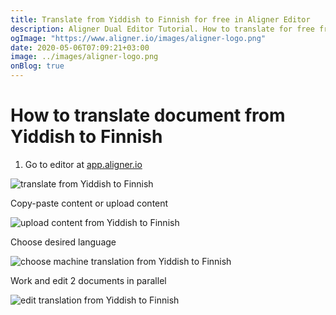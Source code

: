 ```yaml
---
title: Translate from Yiddish to Finnish for free in Aligner Editor
description: Aligner Dual Editor Tutorial. How to translate for free from Yiddish to Finnish. Aligner is multilingual document management platform. 
ogImage: "https://www.aligner.io/images/aligner-logo.png"
date: 2020-05-06T07:09:21+03:00
image: ../images/aligner-logo.png
onBlog: true
---
```


# How to translate document from Yiddish to Finnish

1. Go to editor at [app.aligner.io](https://app.aligner.io "Aligner App web page")

![translate from Yiddish to Finnish](../aligner-blank-editor.png "translate from Yiddish to Finnish")

Copy-paste content or upload content

![upload content from Yiddish to Finnish](../aligner-uploaded-document.png "upload content from Yiddish to Finnish")

Choose desired language

![choose machine translation from Yiddish to Finnish](../aligner-language-dropdown.png "choose machine translation from Yiddish to Finnish")

Work and edit 2 documents in parallel

![edit translation from Yiddish to Finnish](../aligner-double-sitded-editor.png "edit translation from Yiddish to Finnish")

